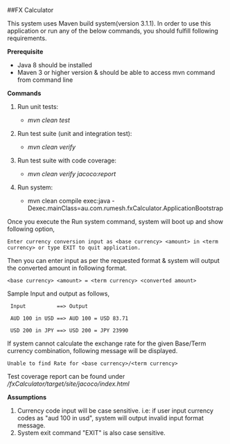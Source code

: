 ##FX Calculator

This system uses Maven build system(version 3.1.1). In order to use this application or run any of the below commands, you should fulfill following requirements.

**Prerequisite**
 - Java 8 should be installed
 - Maven 3 or higher version & should be able to access mvn command from command line

**Commands**

1. Run unit tests: 
      - _mvn clean test_

2. Run test suite (unit and integration test): 
      - _mvn clean verify_

3. Run test suite with code coverage: 
      - _mvn clean verify jacoco:report_

4. Run system: 
      - mvn clean compile exec:java -Dexec.mainClass=au.com.rumesh.fxCalculator.ApplicationBootstrap
      
Once you execute the Run system command, system will boot up and show following option, 

`Enter currency conversion input as <base currency> <amount> in <term currency> or type EXIT to quit application.`

Then you can enter input as per the requested format & system will output the converted amount in following format.

`<base currency> <amount> = <term currency> <converted amount>`

Sample Input and output as follows,
        
     Input          ==> Output    

     AUD 100 in USD ==> AUD 100 = USD 83.71
     
     USD 200 in JPY ==> USD 200 = JPY 23990
     
If system cannot calculate the exchange rate for the given Base/Term currency combination, following message will be displayed.

`Unable to find Rate for <base currency>/<term currency>`
     
Test coverage report can be found under _/fxCalculator/target/site/jacoco/index.html_

**Assumptions**

1. Currency code input will be case sensitive. i.e: if user input currency codes as "aud 100 in usd", system will output invalid input format message.
2. System exit command "EXIT" is also case sensitive.